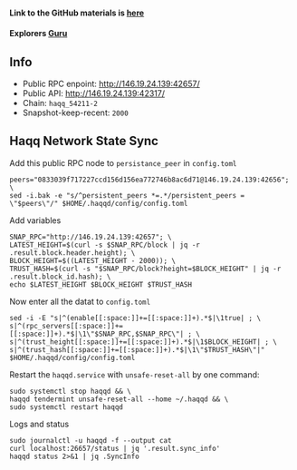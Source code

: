 #### Link to the GitHub materials is [here](https://github.com/haqq-network/validators-contest)
#### Explorers [Guru](https://haqq.explorers.guru/)

## Info
- Public RPC enpoint: http://146.19.24.139:42657/
- Public API: http://146.19.24.139:42317/
- Chain: `haqq_54211-2`
- Snapshot-keep-recent: `2000`

## Haqq Network State Sync
Add this public RPC node to `persistance_peer` in `config.toml`
```
peers="0833039f717227ccd156d156ea772746b8ac6d71@146.19.24.139:42656"; \
sed -i.bak -e "s/^persistent_peers *=.*/persistent_peers = \"$peers\"/" $HOME/.haqqd/config/config.toml
```
Add variables
```
SNAP_RPC="http://146.19.24.139:42657"; \
LATEST_HEIGHT=$(curl -s $SNAP_RPC/block | jq -r .result.block.header.height); \
BLOCK_HEIGHT=$((LATEST_HEIGHT - 2000)); \
TRUST_HASH=$(curl -s "$SNAP_RPC/block?height=$BLOCK_HEIGHT" | jq -r .result.block_id.hash); \
echo $LATEST_HEIGHT $BLOCK_HEIGHT $TRUST_HASH
```
Now enter all the datat to `config.toml`
```
sed -i -E "s|^(enable[[:space:]]+=[[:space:]]+).*$|\1true| ; \
s|^(rpc_servers[[:space:]]+=[[:space:]]+).*$|\1\"$SNAP_RPC,$SNAP_RPC\"| ; \
s|^(trust_height[[:space:]]+=[[:space:]]+).*$|\1$BLOCK_HEIGHT| ; \
s|^(trust_hash[[:space:]]+=[[:space:]]+).*$|\1\"$TRUST_HASH\"|" $HOME/.haqqd/config/config.toml
```
Restart the `haqqd.service` with `unsafe-reset-all` by one command:
```
sudo systemctl stop haqqd && \
haqqd tendermint unsafe-reset-all --home ~/.haqqd && \
sudo systemctl restart haqqd
```
Logs and status
```
sudo journalctl -u haqqd -f --output cat
curl localhost:26657/status | jq '.result.sync_info'
haqqd status 2>&1 | jq .SyncInfo
```
